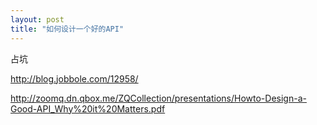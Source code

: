 ```yaml
---
layout: post
title: "如何设计一个好的API"
---
```



占坑

http://blog.jobbole.com/12958/

http://zoomq.dn.qbox.me/ZQCollection/presentations/Howto-Design-a-Good-API_Why%20it%20Matters.pdf
